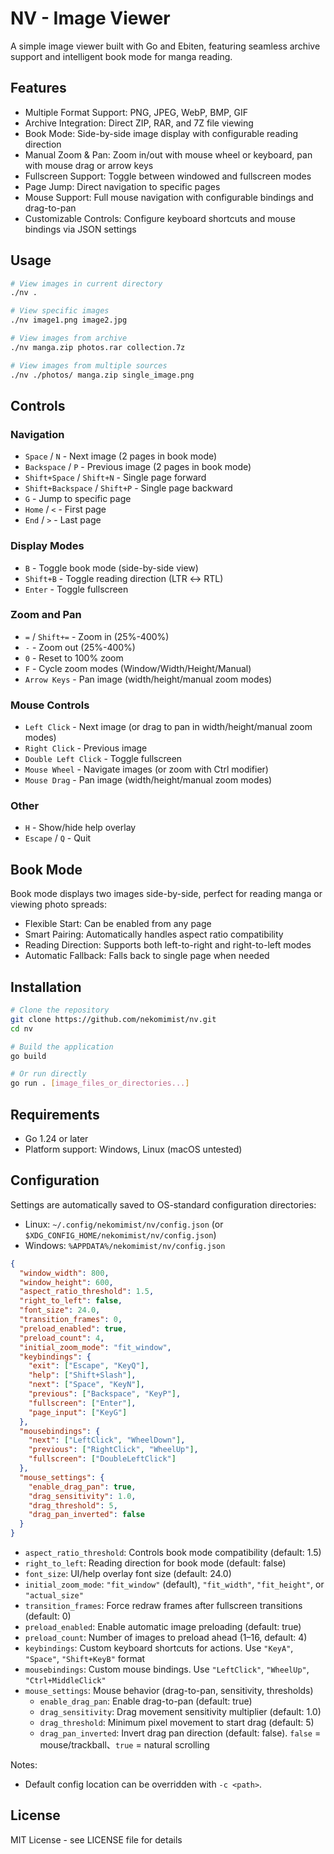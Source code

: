 # NV - Image Viewer

A simple image viewer built with Go and Ebiten, featuring seamless archive support and intelligent book mode for manga reading.

## Features

- Multiple Format Support: PNG, JPEG, WebP, BMP, GIF
- Archive Integration: Direct ZIP, RAR, and 7Z file viewing
- Book Mode: Side-by-side image display with configurable reading direction
- Manual Zoom & Pan: Zoom in/out with mouse wheel or keyboard, pan with mouse drag or arrow keys
- Fullscreen Support: Toggle between windowed and fullscreen modes
- Page Jump: Direct navigation to specific pages
- Mouse Support: Full mouse navigation with configurable bindings and drag-to-pan
- Customizable Controls: Configure keyboard shortcuts and mouse bindings via JSON settings

## Usage

```bash
# View images in current directory
./nv .

# View specific images
./nv image1.png image2.jpg

# View images from archive
./nv manga.zip photos.rar collection.7z

# View images from multiple sources
./nv ./photos/ manga.zip single_image.png
```

## Controls

### Navigation
- `Space` / `N` - Next image (2 pages in book mode)
- `Backspace` / `P` - Previous image (2 pages in book mode)
- `Shift+Space` / `Shift+N` - Single page forward
- `Shift+Backspace` / `Shift+P` - Single page backward
- `G` - Jump to specific page
- `Home` / `<` - First page
- `End` / `>` - Last page

### Display Modes
- `B` - Toggle book mode (side-by-side view)
- `Shift+B` - Toggle reading direction (LTR ↔ RTL)
- `Enter` - Toggle fullscreen

### Zoom and Pan
- `=` / `Shift+=` - Zoom in (25%-400%)
- `-` - Zoom out (25%-400%)
- `0` - Reset to 100% zoom
- `F` - Cycle zoom modes (Window/Width/Height/Manual)
- `Arrow Keys` - Pan image (width/height/manual zoom modes)

### Mouse Controls
- `Left Click` - Next image (or drag to pan in width/height/manual zoom modes)
- `Right Click` - Previous image
- `Double Left Click` - Toggle fullscreen
- `Mouse Wheel` - Navigate images (or zoom with Ctrl modifier)
- `Mouse Drag` - Pan image (width/height/manual zoom modes)

### Other
- `H` - Show/hide help overlay
- `Escape` / `Q` - Quit

## Book Mode

Book mode displays two images side-by-side, perfect for reading manga or viewing photo spreads:

- Flexible Start: Can be enabled from any page
- Smart Pairing: Automatically handles aspect ratio compatibility
- Reading Direction: Supports both left-to-right and right-to-left modes
- Automatic Fallback: Falls back to single page when needed

## Installation

```bash
# Clone the repository
git clone https://github.com/nekomimist/nv.git
cd nv

# Build the application
go build

# Or run directly
go run . [image_files_or_directories...]
```

## Requirements

- Go 1.24 or later
- Platform support: Windows, Linux (macOS untested)

## Configuration

Settings are automatically saved to OS-standard configuration directories:
- Linux: `~/.config/nekomimist/nv/config.json` (or `$XDG_CONFIG_HOME/nekomimist/nv/config.json`)
- Windows: `%APPDATA%/nekomimist/nv/config.json`

```json
{
  "window_width": 800,
  "window_height": 600,
  "aspect_ratio_threshold": 1.5,
  "right_to_left": false,
  "font_size": 24.0,
  "transition_frames": 0,
  "preload_enabled": true,
  "preload_count": 4,
  "initial_zoom_mode": "fit_window",
  "keybindings": {
    "exit": ["Escape", "KeyQ"],
    "help": ["Shift+Slash"],
    "next": ["Space", "KeyN"],
    "previous": ["Backspace", "KeyP"],
    "fullscreen": ["Enter"],
    "page_input": ["KeyG"]
  },
  "mousebindings": {
    "next": ["LeftClick", "WheelDown"],
    "previous": ["RightClick", "WheelUp"],
    "fullscreen": ["DoubleLeftClick"]
  },
  "mouse_settings": {
    "enable_drag_pan": true,
    "drag_sensitivity": 1.0,
    "drag_threshold": 5,
    "drag_pan_inverted": false
  }
}
```

- `aspect_ratio_threshold`: Controls book mode compatibility (default: 1.5)
- `right_to_left`: Reading direction for book mode (default: false)
- `font_size`: UI/help overlay font size (default: 24.0)
- `initial_zoom_mode`: `"fit_window"` (default), `"fit_width"`, `"fit_height"`, or `"actual_size"`
- `transition_frames`: Force redraw frames after fullscreen transitions (default: 0)
- `preload_enabled`: Enable automatic image preloading (default: true)
- `preload_count`: Number of images to preload ahead (1–16, default: 4)
- `keybindings`: Custom keyboard shortcuts for actions. Use `"KeyA"`, `"Space"`, `"Shift+KeyB"` format
- `mousebindings`: Custom mouse bindings. Use `"LeftClick"`, `"WheelUp"`, `"Ctrl+MiddleClick"`
- `mouse_settings`: Mouse behavior (drag-to-pan, sensitivity, thresholds)
  - `enable_drag_pan`: Enable drag-to-pan (default: true)
  - `drag_sensitivity`: Drag movement sensitivity multiplier (default: 1.0)
  - `drag_threshold`: Minimum pixel movement to start drag (default: 5)
  - `drag_pan_inverted`: Invert drag pan direction (default: false). `false` = mouse/trackball、`true` = natural scrolling

Notes:
- Default config location can be overridden with `-c <path>`.

## License

MIT License - see LICENSE file for details
